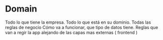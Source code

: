 # Domain

Todo lo que tiene la empresa. Todo lo que está en su dominio. Todas las reglas de negocio
Cómo va a funcionar, que tipo de datos tiene.
Reglas que van a regir la app alejando de las capas mas externas ( frontend )
